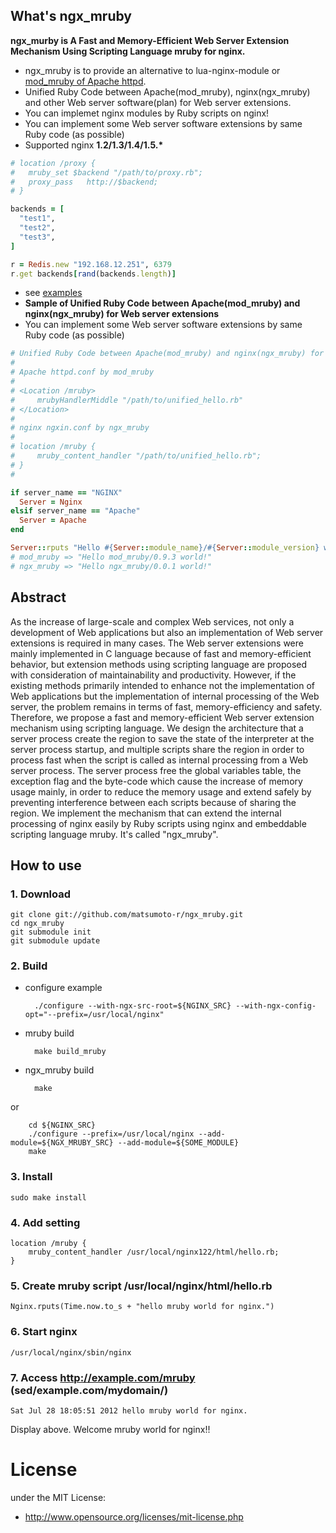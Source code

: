## What's ngx_mruby
__ngx_murby is A Fast and Memory-Efficient Web Server Extension Mechanism Using Scripting Language mruby for nginx.__

- ngx_mruby is to provide an alternative to lua-nginx-module or [mod_mruby of Apache httpd](http://matsumoto-r.github.io/mod_mruby/). 
- Unified Ruby Code between Apache(mod_mruby), nginx(ngx_mruby) and other Web server software(plan) for Web server extensions.
- You can implemet nginx modules by Ruby scripts on nginx!
- You can implement some Web server software extensions by same Ruby code (as possible) 
- Supported nginx __1.2/1.3/1.4/1.5.*__

```ruby
# location /proxy {
#   mruby_set $backend "/path/to/proxy.rb";
#   proxy_pass   http://$backend;
# }

backends = [
  "test1",
  "test2",
  "test3",
]

r = Redis.new "192.168.12.251", 6379
r.get backends[rand(backends.length)]
```

- see [examples](https://github.com/matsumoto-r/ngx_mruby/blob/master/example/nginx.conf)
- __Sample of Unified Ruby Code between Apache(mod_mruby) and nginx(ngx_mruby) for Web server extensions__
- You can implement some Web server software extensions by same Ruby code (as possible) 

```ruby
# Unified Ruby Code between Apache(mod_mruby) and nginx(ngx_mruby) for Web server extensions.
#
# Apache httpd.conf by mod_mruby
# 
# <Location /mruby>
#     mrubyHandlerMiddle "/path/to/unified_hello.rb"
# </Location>
#
# nginx ngxin.conf by ngx_mruby
#
# location /mruby {
#     mruby_content_handler "/path/to/unified_hello.rb";
# }
#

if server_name == "NGINX"
  Server = Nginx
elsif server_name == "Apache"
  Server = Apache
end

Server::rputs "Hello #{Server::module_name}/#{Server::module_version} world!"
# mod_mruby => "Hello mod_mruby/0.9.3 world!"
# ngx_mruby => "Hello ngx_mruby/0.0.1 world!"
```

## Abstract

As the increase of large-scale and complex Web services, not only a development of Web applications but also an implementation of Web server extensions is required in many cases. The Web server extensions were mainly implemented in C language because of fast and memory-efficient behavior, but extension methods using scripting language are proposed with consideration of maintainability and productivity. However, if the existing methods primarily intended to enhance not the implementation of Web applications but the implementation of internal processing of the Web server, the problem remains in terms of fast, memory-efficiency and safety. Therefore, we propose a fast and memory-efficient Web server extension mechanism using scripting language. We design the architecture that a server process create the region to save the state of the interpreter at the server process startup, and multiple scripts share the region in order to process fast when the script is called as internal processing from a Web server process. The server process free the global variables table, the exception flag and the byte-code which cause the increase of memory usage mainly, in order to reduce the memory usage and extend safely by preventing interference between each scripts because of sharing the region. We implement the mechanism that can extend the internal processing of nginx easily by Ruby scripts using nginx and embeddable scripting language mruby. It's called "ngx_mruby".

## How to use

### 1. Download

    git clone git://github.com/matsumoto-r/ngx_mruby.git
    cd ngx_mruby
    git submodule init
    git submodule update

### 2. Build
* configure example

        ./configure --with-ngx-src-root=${NGINX_SRC} --with-ngx-config-opt="--prefix=/usr/local/nginx"

* mruby build

        make build_mruby

* ngx_mruby build

        make 
or  

        cd ${NGINX_SRC}
        ./configure --prefix=/usr/local/nginx --add-module=${NGX_MRUBY_SRC} --add-module=${SOME_MODULE}
        make


### 3. Install

    sudo make install

### 4. Add setting

    location /mruby {
        mruby_content_handler /usr/local/nginx122/html/hello.rb;
    }

### 5. Create mruby script /usr/local/nginx/html/hello.rb

    Nginx.rputs(Time.now.to_s + "hello mruby world for nginx.")

### 6. Start nginx

    /usr/local/nginx/sbin/nginx

### 7. Access http://example.com/mruby (sed/example.com/mydomain/)

    Sat Jul 28 18:05:51 2012 hello mruby world for nginx.

Display above. Welcome mruby world for nginx!!



# License
under the MIT License:

* http://www.opensource.org/licenses/mit-license.php

